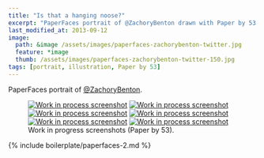 ```yaml
---
title: "Is that a hanging noose?"
excerpt: "PaperFaces portrait of @ZachoryBenton drawn with Paper by 53 on an iPad."
last_modified_at: 2013-09-12
image: 
  path: &image /assets/images/paperfaces-zachorybenton-twitter.jpg 
  feature: *image
  thumb: /assets/images/paperfaces-zachorybenton-twitter-150.jpg
tags: [portrait, illustration, Paper by 53]
---
```


PaperFaces portrait of [@ZachoryBenton](http://twitter.com/zachorybenton).

<figure class="half">
	<a href="{{ site.url }}/assets/images/paperfaces-zachorybenton-process-1-lg.jpg"><img src="{{ site.url }}/assets/images/paperfaces-zachorybenton-process-1-600.jpg" alt="Work in process screenshot"></a>
	<a href="{{ site.url }}/assets/images/paperfaces-zachorybenton-process-2-lg.jpg"><img src="{{ site.url }}/assets/images/paperfaces-zachorybenton-process-2-600.jpg" alt="Work in process screenshot"></a>
	<a href="{{ site.url }}/assets/images/paperfaces-zachorybenton-process-3-lg.jpg"><img src="{{ site.url }}/assets/images/paperfaces-zachorybenton-process-3-600.jpg" alt="Work in process screenshot"></a>
	<a href="{{ site.url }}/assets/images/paperfaces-zachorybenton-process-4-lg.jpg"><img src="{{ site.url }}/assets/images/paperfaces-zachorybenton-process-4-600.jpg" alt="Work in process screenshot"></a>
	<a href="{{ site.url }}/assets/images/paperfaces-zachorybenton-process-5-lg.jpg"><img src="{{ site.url }}/assets/images/paperfaces-zachorybenton-process-5-600.jpg" alt="Work in process screenshot"></a>
	<a href="{{ site.url }}/assets/images/paperfaces-zachorybenton-process-6-lg.jpg"><img src="{{ site.url }}/assets/images/paperfaces-zachorybenton-process-6-600.jpg" alt="Work in process screenshot"></a>
	<figcaption>Work in progress screenshots (Paper by 53).</figcaption>
</figure>

{% include boilerplate/paperfaces-2.md %}
